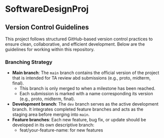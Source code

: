 # SoftwareDesignProj

## Version Control Guidelines

This project follows structured GitHub-based version control practices to ensure clean, collaborative, and efficient development.
Below are the guidelines for working within this repository.

### Branching Strategy

- **Main branch**: The `main` branch contains the official version of the project that is intended for TA review abd submissions (e.g., proto, midterm, final).
  - This branch is only merged to when a milestone has been reached.
  - Each submission is marked with a name corresponding its version (e.g., proto, midterm, final).
- **Development branch**: The `dev` branch serves as the active development branch. It integrates completed feature branches and acts as the staging area before merging into `main`.
- **Feature branches**: Each new feature, bug fix, or update should be developed in its own descriptive branch:
  - feat/your-feature-name: for new features
